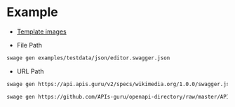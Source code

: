 # Example

- [Template images](../docs/templates.md)

- File Path

```bash
swage gen examples/testdata/json/editor.swagger.json
```

- URL Path

```bash
swage gen https://api.apis.guru/v2/specs/wikimedia.org/1.0.0/swagger.json
```

```bash
swage gen https://github.com/APIs-guru/openapi-directory/raw/master/APIs/wikimedia.org/1.0.0/swagger.yaml
```
